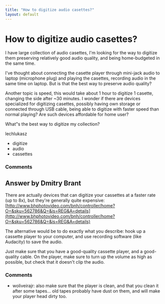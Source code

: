 ```yaml
---
title: "How to digitize audio casettes?"
layout: default
---
```

How to digitize audio casettes?
=====================
I have large collection of audio casettes, I'm looking for the way to
digitize them preserving relatively good audio quality, and being
home-budgeted in the same time.

I've thought about connecting the casette player through mini-jack audio
to laptop (microphone plug) and playing the casettes, recording audio in
the same time on laptop. But is that the best way to preserve audio
quality?

Another topic is speed, this would take about 1 hour to digitize 1
casette, changing the side after \~30 minutes. I wonder if there are
devices specialized for digitizing casettes, possibly having own storage
or connected through USB cable, being able to digitize with faster speed
than normal playing? Are such devices affordable for home user?

What"s the best way to digitize my collection?

lechlukasz

<ul class="tags"><li class="tag">digitize</li><li class="tag">audio</li><li class="tag">cassettes</li></ul>

### Comments ###


Answer by Dmitry Brant
----------------
There are actually devices that can digitize your cassettes at a faster
rate (up to 8x), but they're generally quite expensive:
[http://www.bhphotovideo.com/bnh/controller/home?O=&sku=562786&Q=&is=REG&A=details](http://www.bhphotovideo.com/bnh/controller/home?O=&sku=562786&Q=&is=REG&A=details)

The alternative would be to do exactly what you describe: hook up a
cassette player to your computer, and use recording software (like
Audacity) to save the audio.

Just make sure that you have a good-quality cassette player, and a
good-quality cable. On the player, make sure to turn up the volume as
high as possible, but check that it doesn't clip the audio.

### Comments ###
* woliveirajr: also make sure that the player is clean, and that you clean it after
some tapes... old tapes probably have dust on them, and will make your
player head dirty too.

